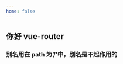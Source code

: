 ```yaml
---
home: false
---
```


## 你好 vue-router

<!-- <span v-for="i in 3">{{ i }} </span> -->

### 别名用在 path 为’/’中，别名是不起作用的

<style>
@media screen and (min-width: 400px) {
  .theme-default-content:not(.custom) {
    margin-left: 240px;
  }
  .page-meta, .page-nav {
    margin-left: 240px;
  }
}
</style>
